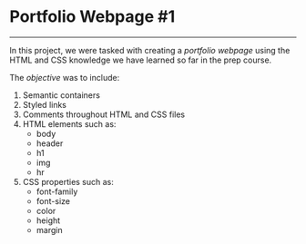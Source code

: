 # Portfolio Webpage #1
---
In this project, we were tasked with creating a *portfolio webpage* using the HTML and CSS knowledge we have learned so far in the prep course.

The *objective* was to include:
1. Semantic containers
2. Styled links
3. Comments throughout HTML and CSS files
4. HTML elements such as:
   - body
   - header
   - h1
   - img
   - hr
5. CSS properties such as:
   - font-family
   - font-size
   - color
   - height
   - margin

